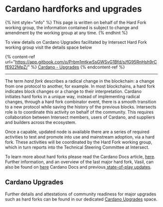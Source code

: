 # Cardano hardforks and upgrades

{% hint style="info" %}
This page is written on behalf of the Hard Fork working group, the information contained is subject to change and amendment by the working group at any time.
{% endhint %}

To view details on Cardano Upgrades facilitated by Intersect Hard Fork working group visit the details space below

{% content-ref url="https://app.gitbook.com/o/Prbm1mtkwSsGWSvG1Bfd/s/fG95RnHsh9rCfE922MpZ/" %}
[Cardano - Upgrades](https://app.gitbook.com/o/Prbm1mtkwSsGWSvG1Bfd/s/fG95RnHsh9rCfE922MpZ/)
{% endcontent-ref %}

***



The term _hard fork_ describes a radical change in the blockchain: a change from one protocol to another, for example. In most blockchains, a hard fork indicates block changes or a change to their interpretation. Cardano initiates hard forks in a unique way, instead of implementing radical changes, through a hard fork combinator event, there is a smooth transition to a new protocol while saving the history of the previous blocks. Intersects role is to coordinate this activity on behalf of the community. This requires collaboration between Intersect members, users of Cardano, and suppliers and builders across the ecosystem.

Once a capable, updated node is available there are a series of required activities to test and promote into use and mainstream adoption, via a hard fork. These activities will be coordinated by the Hard Fork working group, which in turn reports into the Technical Steering Committee at Intersect.

To learn more about hard forks please read the Cardano Docs article, [here](https://docs.cardano.org/learn/about-hard-forks/). Further information, and an overview of the last major hard fork, Vasil, can also be found on [here](https://docs.cardano.org/cardano-testnet/about/testnet-introduction/) Cardano Docs and previous[ state-of-play updates](https://iohk.io/en/blog/posts/2022/06/20/vasil-upgrade-the-state-of-play/).

## Cardano Upgrades&#x20;

Further details and attestations of community readiness for major upgrades such as hard forks can be found in our dedicated [Cardano Upgrades](https://app.gitbook.com/o/Prbm1mtkwSsGWSvG1Bfd/s/fG95RnHsh9rCfE922MpZ/) space.
